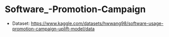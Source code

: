 # Software_-Promotion-Campaign

 - Dataset: https://www.kaggle.com/datasets/hwwang98/software-usage-promotion-campaign-uplift-model/data
